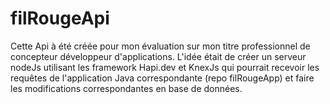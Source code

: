 # filRougeApi
Cette Api à été créée pour mon évaluation sur mon titre professionnel de concepteur développeur d'applications.
L'idée était de créer un serveur nodeJs utilisant les framework Hapi.dev et KnexJs qui pourrait recevoir les requêtes de l'application Java correspondante (repo filRougeApp) et faire les modifications correspondantes en base de données.
